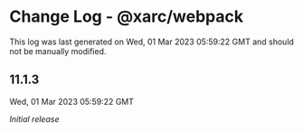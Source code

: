 # Change Log - @xarc/webpack

This log was last generated on Wed, 01 Mar 2023 05:59:22 GMT and should not be manually modified.

## 11.1.3
Wed, 01 Mar 2023 05:59:22 GMT

_Initial release_

